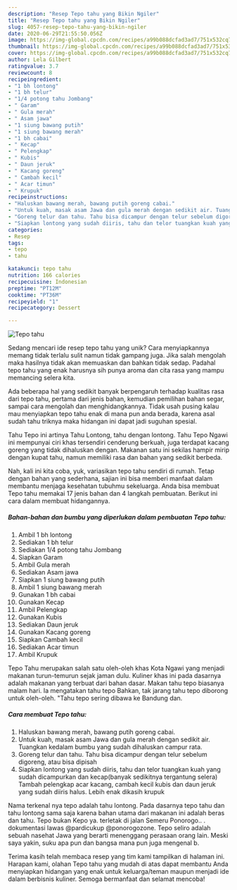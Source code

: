 ```yaml
---
description: "Resep Tepo tahu yang Bikin Ngiler"
title: "Resep Tepo tahu yang Bikin Ngiler"
slug: 4057-resep-tepo-tahu-yang-bikin-ngiler
date: 2020-06-29T21:55:50.056Z
image: https://img-global.cpcdn.com/recipes/a99b088dcfad3ad7/751x532cq70/tepo-tahu-foto-resep-utama.jpg
thumbnail: https://img-global.cpcdn.com/recipes/a99b088dcfad3ad7/751x532cq70/tepo-tahu-foto-resep-utama.jpg
cover: https://img-global.cpcdn.com/recipes/a99b088dcfad3ad7/751x532cq70/tepo-tahu-foto-resep-utama.jpg
author: Lela Gilbert
ratingvalue: 3.7
reviewcount: 8
recipeingredient:
- "1 bh lontong"
- "1 bh telur"
- "1/4 potong tahu Jombang"
- " Garam"
- " Gula merah"
- " Asam jawa"
- "1 siung bawang putih"
- "1 siung bawang merah"
- "1 bh cabai"
- " Kecap"
- " Pelengkap"
- " Kubis"
- " Daun jeruk"
- " Kacang goreng"
- " Cambah kecil"
- " Acar timun"
- " Krupuk"
recipeinstructions:
- "Haluskan bawang merah, bawang putih goreng cabai."
- "Untuk kuah, masak asam Jawa dan gula merah dengan sedikit air. Tuangkan kedalam bumbu yang sudah dihaluskan campur rata."
- "Goreng telur dan tahu. Tahu bisa dicampur dengan telur sebelum digoreng, atau bisa dipisah"
- "Siapkan lontong yang sudah diiris, tahu dan telor tuangkan kuah yang sudah dicampurkan dan kecap(banyak sedikitnya tergantung selera) Tambah pelengkap acar kacang, cambah kecil kubis dan daun jeruk yang sudah diiris halus. Lebih enak dikasih krupuk"
categories:
- Resep
tags:
- tepo
- tahu

katakunci: tepo tahu 
nutrition: 166 calories
recipecuisine: Indonesian
preptime: "PT12M"
cooktime: "PT36M"
recipeyield: "1"
recipecategory: Dessert

---
```



![Tepo tahu](https://img-global.cpcdn.com/recipes/a99b088dcfad3ad7/751x532cq70/tepo-tahu-foto-resep-utama.jpg)

Sedang mencari ide resep tepo tahu yang unik? Cara menyiapkannya memang tidak terlalu sulit namun tidak gampang juga. Jika salah mengolah maka hasilnya tidak akan memuaskan dan bahkan tidak sedap. Padahal tepo tahu yang enak harusnya sih punya aroma dan cita rasa yang mampu memancing selera kita.

Ada beberapa hal yang sedikit banyak berpengaruh terhadap kualitas rasa dari tepo tahu, pertama dari jenis bahan, kemudian pemilihan bahan segar, sampai cara mengolah dan menghidangkannya. Tidak usah pusing kalau mau menyiapkan tepo tahu enak di mana pun anda berada, karena asal sudah tahu triknya maka hidangan ini dapat jadi suguhan spesial.

Tahu Tepo ini artinya Tahu Lontong, tahu dengan lontong. Tahu Tepo Ngawi ini mempunyai ciri khas tersendiri cenderung berkuah, juga terdapat kacang goreng yang tidak dihaluskan dengan. Makanan satu ini sekilas hampir mirip dengan kupat tahu, namun memiliki rasa dan bahan yang sedikit berbeda.


Nah, kali ini kita coba, yuk, variasikan tepo tahu sendiri di rumah. Tetap dengan bahan yang sederhana, sajian ini bisa memberi manfaat dalam membantu menjaga kesehatan tubuhmu sekeluarga. Anda bisa membuat Tepo tahu memakai 17 jenis bahan dan 4 langkah pembuatan. Berikut ini cara dalam membuat hidangannya.

<!--inarticleads1-->

##### Bahan-bahan dan bumbu yang diperlukan dalam pembuatan Tepo tahu:

1. Ambil 1 bh lontong
1. Sediakan 1 bh telur
1. Sediakan 1/4 potong tahu Jombang
1. Siapkan  Garam
1. Ambil  Gula merah
1. Sediakan  Asam jawa
1. Siapkan 1 siung bawang putih
1. Ambil 1 siung bawang merah
1. Gunakan 1 bh cabai
1. Gunakan  Kecap
1. Ambil  Pelengkap
1. Gunakan  Kubis
1. Sediakan  Daun jeruk
1. Gunakan  Kacang goreng
1. Siapkan  Cambah kecil
1. Sediakan  Acar timun
1. Ambil  Krupuk


Tepo Tahu merupakan salah satu oleh-oleh khas Kota Ngawi yang menjadi makanan turun-temurun sejak jaman dulu. Kuliner khas ini pada dasarnya adalah makanan yang terbuat dari bahan dasar. Makan tahu tepo biasanya malam hari. Ia mengatakan tahu tepo Bahkan, tak jarang tahu tepo diborong untuk oleh-oleh. &#34;Tahu tepo sering dibawa ke Bandung dan. 

<!--inarticleads2-->

##### Cara membuat Tepo tahu:

1. Haluskan bawang merah, bawang putih goreng cabai.
1. Untuk kuah, masak asam Jawa dan gula merah dengan sedikit air. Tuangkan kedalam bumbu yang sudah dihaluskan campur rata.
1. Goreng telur dan tahu. Tahu bisa dicampur dengan telur sebelum digoreng, atau bisa dipisah
1. Siapkan lontong yang sudah diiris, tahu dan telor tuangkan kuah yang sudah dicampurkan dan kecap(banyak sedikitnya tergantung selera) Tambah pelengkap acar kacang, cambah kecil kubis dan daun jeruk yang sudah diiris halus. Lebih enak dikasih krupuk


Nama terkenal nya tepo adalah tahu lontong. Pada dasarnya tepo tahu dan tahu lontong sama saja karena bahan utama dari makanan ini adalah beras dan tahu. Tepo bukan Kepo ya. terletak di jalan Semeru Ponorogo.. . dokumentasi lawas @pardicukup @ponorogozone. Tepo seliro adalah sebuah nasehat Jawa yang berarti menenggang perasaan orang lain. Meski saya yakin, suku apa pun dan bangsa mana pun juga mengenal b. 

Terima kasih telah membaca resep yang tim kami tampilkan di halaman ini. Harapan kami, olahan Tepo tahu yang mudah di atas dapat membantu Anda menyiapkan hidangan yang enak untuk keluarga/teman maupun menjadi ide dalam berbisnis kuliner. Semoga bermanfaat dan selamat mencoba!
